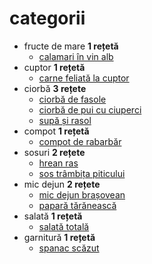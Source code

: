 # categorii

* fructe de mare **1 rețetă**
  * [calamari în vin alb](retete/calamari_în_vin_alb.md)
* cuptor **1 rețetă**
  * [carne feliată la cuptor](retete/carne_feliată_la_cuptor.md)
* ciorbă **3 rețete**
  * [ciorbă de fasole](retete/ciorbă_de_fasole.md)
  * [ciorbă de pui cu ciuperci](retete/ciorbă_de_pui_cu_ciuperci.md)
  * [supă și rasol](retete/supă_și_rasol.md)
* compot **1 rețetă**
  * [compot de rabarbăr](retete/compot_de_rabarbăr.md)
* sosuri **2 rețete**
  * [hrean ras](retete/hrean_ras.md)
  * [sos trâmbița piticului](retete/sos_trâmbița_piticului.md)
* mic dejun **2 rețete**
  * [mic dejun brașovean](retete/mic_dejun_brașovean.md)
  * [papară tărănească](retete/papară_tărănească.md)
* salată **1 rețetă**
  * [salată totală](retete/salată_totală.md)
* garnitură **1 rețetă**
  * [spanac scăzut](retete/spanac_scăzut.md)

